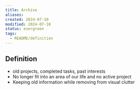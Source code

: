 ```yaml
---
title: Archive
aliases: 
created: 2024-07-10
modified: 2024-07-10
status: evergreen
tags:
  - README/definition
---
```

## Definition
- old projects, completed tasks, past interests
- No longer fit into an area of our life and no active project
- Keeping old information while removing from visual clutter